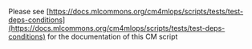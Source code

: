 Please see [https://docs.mlcommons.org/cm4mlops/scripts/tests/test-deps-conditions](https://docs.mlcommons.org/cm4mlops/scripts/tests/test-deps-conditions) for the documentation of this CM script
